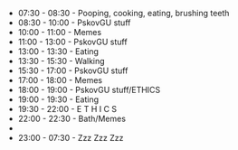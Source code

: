 - 07:30 - 08:30 - Pooping, cooking, eating, brushing teeth
- 08:30 - 10:00 - PskovGU stuff
- 10:00 - 11:00 - Memes
- 11:00 - 13:00 - PskovGU stuff
- 13:00 - 13:30 - Eating
- 13:30 - 15:30 - Walking
- 15:30 - 17:00 - PskovGU stuff
- 17:00 - 18:00 - Memes
- 18:00 - 19:00 - PskovGU stuff/ETHICS
- 19:00 - 19:30 - Eating
- 19:30 - 22:00 - E T H I C S
- 22:00 - 22:30 - Bath/Memes
- 
- 23:00 - 07:30 - Zzz Zzz Zzz